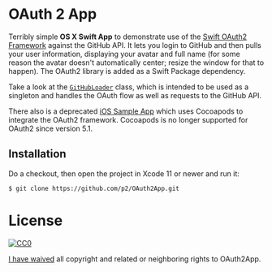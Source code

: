 OAuth 2 App
===========

Terribly simple **OS X Swift App** to demonstrate use of the [Swift OAuth2 Framework][oauth2] against the GitHub API.
It lets you login to GitHub and then pulls your user information, displaying your avatar and full name
(for some reason the avatar doesn't automatically center; resize the window for that to happen).
The OAuth2 library is added as a Swift Package dependency.

Take a look at the [`GitHubLoader`][gh] class, which is intended to be used as a singleton and handles the OAuth flow as well as requests to the GitHub API.

There also is a deprecated [iOS Sample App](https://github.com/p2/OAuth2PodApp) which uses Cocoapods to integrate the OAuth2 framework.
Cocoapods is no longer supported for OAuth2 since version 5.1.


Installation
------------

Do a checkout, then open the project in Xcode 11 or newer and run it:

    $ git clone https://github.com/p2/OAuth2App.git


License
=======

[![CC0](http://i.creativecommons.org/p/zero/1.0/88x31.png)][cc0]

<a rel="dct:publisher" href="https://github.com/p2/OAuth2App">I have waived</a> all copyright and related or neighboring rights to <span property="dct:title">OAuth2App</span>.

[oauth2]: https://github.com/p2/OAuth2
[gh]: https://github.com/p2/OAuth2App/blob/master/OAuth2App/GitHubLoader.swift
[cc0]: http://creativecommons.org/publicdomain/zero/1.0/
